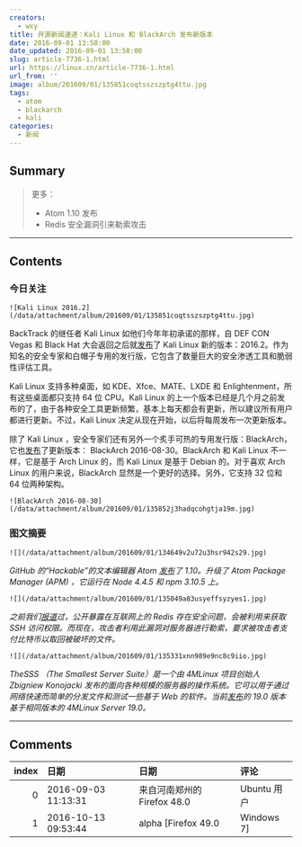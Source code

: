 ```yaml
---
creators:
  - wxy
title: 开源新闻速递：Kali Linux 和 BlackArch 发布新版本
date: 2016-09-01 13:58:00
date_updated: 2016-09-01 13:58:00
slug: article-7736-1.html
url: https://linux.cn/article-7736-1.html
url_from: ''
image: album/201609/01/135851coqtsszszptg4ttu.jpg
tags:
  - atom
  - blackarch
  - kali
categories:
  - 新闻
---
```


## Summary

> 更多：
> - Atom 1.10 发布
> - Redis 安全漏洞引来勒索攻击

***

<!-- more -->

## Contents

### 今日关注

`![Kali Linux 2016.2](/data/attachment/album/201609/01/135851coqtsszszptg4ttu.jpg)`

BackTrack 的继任者 Kali Linux 如他们今年年初承诺的那样，自 DEF CON Vegas 和 Black Hat 大会返回之后就[发布](https://www.kali.org/news/kali-linux-20162-release/)了 Kali Linux 新的版本：2016.2。作为知名的安全专家和白帽子专用的发行版，它包含了数量巨大的安全渗透工具和脆弱性评估工具。

Kali Linux 支持多种桌面，如 KDE、Xfce、MATE、LXDE 和 Enlightenment，所有这些桌面都只支持 64 位 CPU。Kali Linux 的上一个版本已经是几个月之前发布的了，由于各种安全工具更新频繁，基本上每天都会有更新，所以建议所有用户都进行更新。不过，Kali Linux 决定从现在开始，以后将每周发布一次更新版本。

除了 Kali Linux ，安全专家们还有另外一个炙手可热的专用发行版：BlackArch，它也[发布](http://www.blackarch.org/blog.html)了更新版本： BlackArch 2016-08-30。BlackArch 和 Kali Linux 不一样，它是基于 Arch Linux 的，而 Kali Linux 是基于 Debian 的。对于喜欢 Arch Linux 的用户来说，BlackArch 显然是一个更好的选择。另外，它支持 32 位和 64 位两种架构。

`![BlackArch 2016-08-30](/data/attachment/album/201609/01/135852j3hadqcohgtja19m.jpg)`

### 图文摘要

`![](/data/attachment/album/201609/01/134649v2u72u3hsr942s29.jpg)`

*GitHub 的“Hackable”的文本编辑器 Atom [发布](http://blog.atom.io/2016/08/31/atom-1-10-and-1-11-beta.html)了 1.10。升级了 Atom Package Manager (APM) ，它运行在 Node 4.4.5 和 npm 3.10.5 上。*

`![](/data/attachment/album/201609/01/135049a83usyeffsyzyes1.jpg)`

*之前我们[报道](https://linux.cn/article-7554-1.html)过，公开暴露在互联网上的 Redis 存在安全问题，会被利用来获取 SSH 访问权限。而现在，攻击者利用此漏洞对服务器进行勒索，要求被攻击者支付比特币以取回被破坏的文件。*

`![](/data/attachment/album/201609/01/135331xnn989e9nc8c9iio.jpg)`

*TheSSS （The Smallest Server Suite）是一个由 4MLinux 项目创始人 Zbigniew Konojacki 发布的面向各种规模的服务器的操作系统。它可以用于通过网络快速而简单的分发文件和测试一些基于 Web 的软件。当前[发布](http://4mlinux-releases.blogspot.ro/2016/08/thesss-190-available-for-download.html)的 19.0 版本基于相同版本的 4MLinux Server 19.0。*

***

## Comments

|   index | 日期                | 日期                                    | 评论                      |
|--------:|:--------------------|:----------------------------------------|:--------------------------|
|       0 | 2016-09-03 11:13:31 | 来自河南郑州的 Firefox 48.0|Ubuntu 用户 | 看看                      |
|       1 | 2016-10-13 09:53:44 | alpha [Firefox 49.0|Windows 7]          | blackArch!!要去尝尝鲜！！ |
